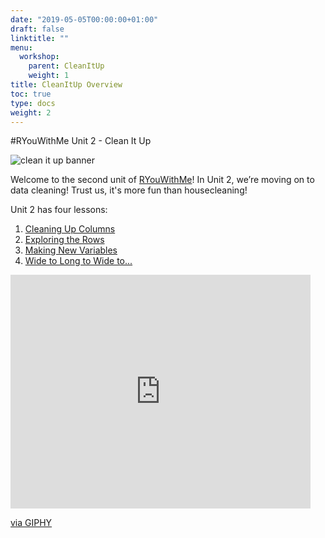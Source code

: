 ```yaml
---
date: "2019-05-05T00:00:00+01:00"
draft: false
linktitle: ""
menu:
  workshop:
    parent: CleanItUp
    weight: 1
title: CleanItUp Overview
toc: true
type: docs
weight: 2
---
```


#RYouWithMe Unit 2 - Clean It Up

![clean it up banner](/workshop/02-CleanItUp-0_files/clean-it-up-banner.jpg)


Welcome to the second unit of [RYouWithMe](/courses/workshop/_index/)! In Unit 2, we’re moving on to data cleaning! Trust us, it's more fun than housecleaning!

Unit 2 has four lessons:  

1. [Cleaning Up Columns](/courses/workshop/02-CleanItUp-1/)
2. [Exploring the Rows](/courses/workshop/02-CleanItUp-2/)
3. [Making New Variables](/courses/workshop/02-CleanItUp-3/)
4. [Wide to Long to Wide to...](/courses/workshop/02-CleanItUp-4/)

<iframe src="https://giphy.com/embed/z5fNH8BMbeDN6" width="480" height="374" frameBorder="0" class="giphy-embed" allowFullScreen></iframe><p><a href="https://giphy.com/gifs/notes-z5fNH8BMbeDN6">via GIPHY</a></p>
